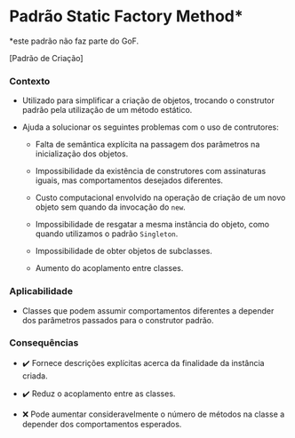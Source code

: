 # Padrão Static Factory Method*

*este padrão não faz parte do GoF.

[Padrão de Criação]

<h3>Contexto</h3>

- Utilizado para simplificar a criação de objetos, trocando o construtor padrão pela utilização de um método estático. 

- Ajuda a solucionar os seguintes problemas com o uso de contrutores:
    * Falta de semântica explícita na passagem dos parâmetros na inicialização dos objetos.
    
    * Impossibilidade da existência de construtores com assinaturas iguais, mas comportamentos desejados diferentes.
    
    * Custo computacional envolvido na operação de criação de um novo objeto sem quando da invocação do `new`.
    
    * Impossibilidade de resgatar a mesma instância do objeto, como quando utilizamos o padrão `Singleton`.
    
    * Impossibilidade de obter objetos de subclasses.
    
    * Aumento do acoplamento entre classes.

<h3>Aplicabilidade</h3>

- Classes que podem assumir comportamentos diferentes a depender dos parâmetros passados para o construtor padrão.

<h3>Consequências</h3>

- :heavy_check_mark: Fornece descrições explícitas acerca da finalidade da instância criada.

- :heavy_check_mark: Reduz o acoplamento entre as classes.

- :x: Pode aumentar consideravelmente o número de métodos na classe a depender dos comportamentos esperados.